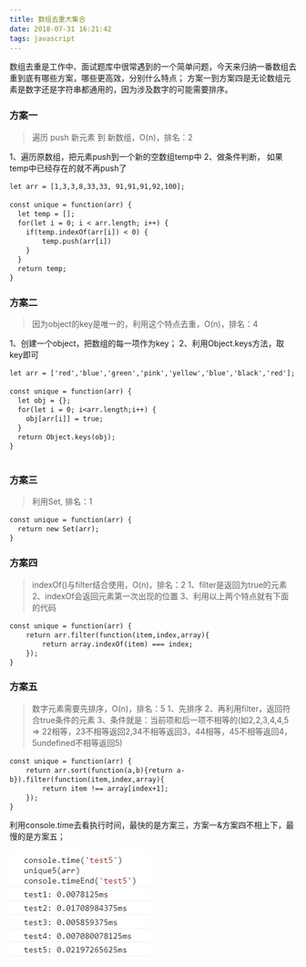 ```yaml
---
title: 数组去重大集合
date: 2018-07-31 16:21:42
tags: javascript
---
```

数组去重是工作中、面试题库中很常遇到的一个简单问题，今天来归纳一番数组去重到底有哪些方案，哪些更高效，分别什么特点；
方案一到方案四是无论数组元素是数字还是字符串都通用的，因为涉及数字的可能需要排序。

<!-- more -->

### 方案一
> 遍历 push 新元素 到 新数组，O(n)，排名：2

1、遍历原数组，把元素push到一个新的空数组temp中
2、做条件判断， 如果temp中已经存在的就不再push了
```
let arr = [1,3,3,8,33,33, 91,91,91,92,100];

const unique = function(arr) {
  let temp = [];
  for(let i = 0; i < arr.length; i++) {
    if(temp.indexOf(arr[i]) < 0) {
        temp.push(arr[i])
    }
  }
  return temp;
}

```
### 方案二
> 因为object的key是唯一的，利用这个特点去重，O(n)，排名：4

1、创建一个object，把数组的每一项作为key；
2、利用Object.keys方法，取key即可
```
let arr = ['red','blue','green','pink','yellow','blue','black','red'];

const unique = function(arr) {
  let obj = {};
  for(let i = 0; i<arr.length;i++) {
    obj[arr[i]] = true;
  }
  return Object.keys(obj);
}


```

### 方案三
> 利用Set, 排名：1

```
const unique = function(arr) {
  return new Set(arr);
}

```

### 方案四
> indexOf()与filter结合使用，O(n)，排名：2
1、filter是返回为true的元素
2、indexOf会返回元素第一次出现的位置
3、利用以上两个特点就有下面的代码

```
const unique = function(arr) {
    return arr.filter(function(item,index,array){
        return array.indexOf(item) === index;
    });
}
```


### 方案五
> 数字元素需要先排序，O(n)，排名：5
1、先排序
2、再利用filter，返回符合true条件的元素
3、条件就是：当前项和后一项不相等的(如2,2,3,4,4,5  => 22相等，23不相等返回2,34不相等返回3，44相等，45不相等返回4，5undefined不相等返回5)

```
const unique = function(arr) {
    return arr.sort(function(a,b){return a-b}).filter(function(item,index,array){
        return item !== array[index+1];
    });
}

```
利用console.time去看执行时间，最快的是方案三，方案一&方案四不相上下，最慢的是方案五；

![consoletime](array-deduplication/consoletime.JPG)
